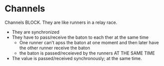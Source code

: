 # Channels

Channels BLOCK. They are like runners in a relay race. 
- They are synchronized
- They have to pass/receive the baton to each ther at the same time
    - One runner can't apss the baton at one moment and then later have the other runner receive the baton
    - the baton is passed/receieved by the runners AT THE SAME TIME
- The value is passed/received synchronously; at the same time. 